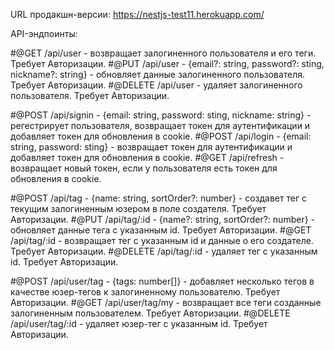 URL продакшн-версии: https://nestjs-test11.herokuapp.com/

API-эндпоинты:

#@GET /api/user - возвращает залогиненного пользователя и его теги. Требует Авторизации.
#@PUT /api/user - {email?: string, password?: sting, nickname?: string} - обновляет данные залогиненного пользователя. Требует Авторизации.
#@DELETE /api/user - удаляет залогиненного пользователя. Требует Авторизации.

#@POST /api/signin - {email: string, password: sting, nickname: string} - регестрирует пользователя, возвращает токен для аутентификации и добавляет токен для обновления в cookie.
#@POST /api/login - {email: string, password: sting} - возвращает токен для аутентификации и добавляет токен для обновления в cookie.
#@GET /api/refresh - возвращает новый токен, если у пользователя есть токен для обновления в cookie.

#@POST /api/tag - {name: string, sortOrder?: number} - создавет тег с текущим залогиненным юзером в поле создателя. Требует Авторизации.
#@PUT /api/tag/:id - {name?: string, sortOrder?: number} - обновляет данные тега с указанным id. Требует Авторизации.
#@GET /api/tag/:id - возвращает тег с указанным id и данные о его создателе. Требует Авторизации.
#@DELETE /api/tag/:id - удаляет тег с указанным id. Требует Авторизации.

#@POST /api/user/tag - {tags: number[]} - добавляет несколько тегов в качестве юзер-тегов к залогиненному пользователю. Требует Авторизации.
#@GET /api/user/tag/my - возвращает все теги созданные залогиненным пользователем. Требует Авторизации.
#@DELETE /api/user/tag/:id - удаляет юзер-тег с указанным id. Требует Авторизации.
